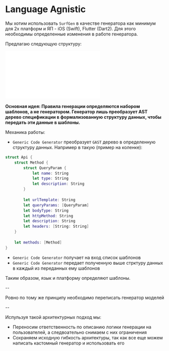 # Language Agnistic

Мы хотим использовать `SurfGen` в качестве генератора как минимум для 2х платформ и ЯП - iOS (Swift), Flutter (Dart2). Для этого необходимы определенные изменения в работе генератора. 

Предлагаю следующую структуру:

![](./lang_agn_prop.pdf)

**Основная идея: Правила генерации определяются набором шаблонов, а не генератором. Генератор лишь преобразует AST дерево спецификации в формализованную структуру данных, чтобы передать эти данные в шаблоны.**

Механика работы:
- `Generic Code Generator` преобразует `GAST` дерево в определенную структуру данных. Например в такую (пример на коленке):
```swift
struct Api {
    struct Method {
        struct QueryParam {
            let name: String
            let type: String
            let description: String
        }

        let urlTemplate: String
        let queryParams: [QueryParam]
        let bodyType: String
        let httpMethod: String
        let description: String
        let headers: [String: String]
    }

    let methods: [Method]
}
```
- `Generic Code Generator` получает на вход список шаблонов
- `Generic Code Generator` передает полученную выше стрктуру данных в каждый из переданных ему шаблонов

Таким образом, язык и платформу определяют шаблоны. 

--

Ровно по тому же принципу необходимо переписать генератор моделей

--

Испульзуя такой архитектурных подход мы:
- Переносим ответственность по описанию логики генерации на пользователей, а следвоательно снимаем с них ограничения
- Сохраняем исходную гибкость архитектуры, так как все еще можем написать кастомный генератор и использовать его
